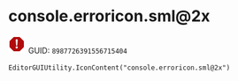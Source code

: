 # console.erroricon.sml@2x
![](/img/console.erroricon.sml@2x.png)
GUID: `8987726391556715404`
```
EditorGUIUtility.IconContent("console.erroricon.sml@2x")
```
